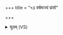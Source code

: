 +++
title = "५३ वर्षमाज्यं घ्रंसो"

+++
<details><summary>मूलम् (VS)</summary>

व॒र्षमाज्यं॑ घ्रं॒सो अ॒ग्निर्वेदि॒र्भूमि॑रकल्पत।  
तत्रै॒तान्पर्व॑तान॒ग्निर्गी॒र्भिरू॒र्ध्वाँ अ॑कल्पयत् ॥
</details>
